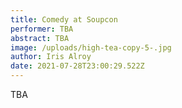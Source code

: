 ```yaml
---
title: Comedy at Soupcon
performer: TBA
abstract: TBA
image: /uploads/high-tea-copy-5-.jpg
author: Iris Alroy
date: 2021-07-28T23:00:29.522Z
---
```

TBA